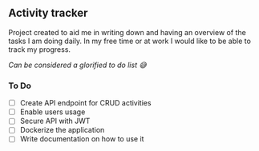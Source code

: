 ## Activity tracker

Project created to aid me in writing down and having an overview of the tasks I am doing daily. In my free time or at work I would like to be able to track my progress. 

_Can be considered a glorified to do list 😅_

### To Do 
- [ ] Create API endpoint for CRUD activities
- [ ] Enable users usage 
- [ ] Secure API with JWT
- [ ] Dockerize the application
- [ ] Write documentation on how to use it
